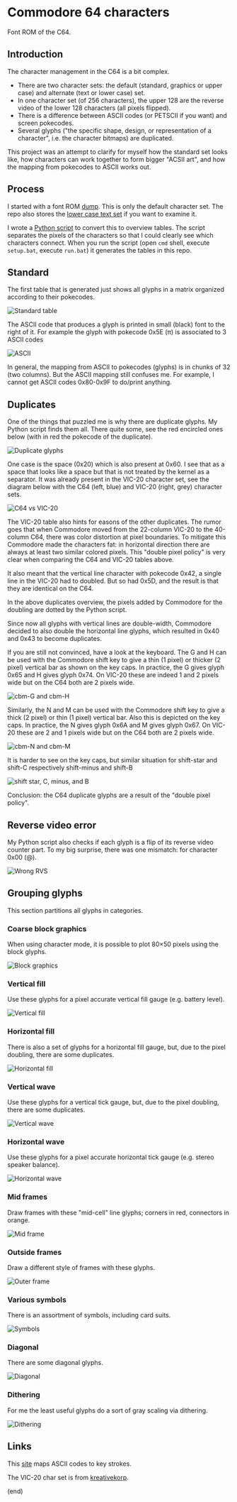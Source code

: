 # Commodore 64 characters

Font ROM of the C64.


## Introduction

The character management in the C64 is a bit complex.

- There are two character sets: the default (standard, graphics or upper case) and alternate (text or lower case) set.
- In one character set (of 256 characters), the upper 128 are the reverse video of the lower 128 characters (all pixels flipped).
- There is a difference between ASCII codes (or PETSCII if you want) and screen pokecodes.
- Several glyphs ("the specific shape, design, or representation of a character", i.e. the character bitmaps) are duplicated.

This project was an attempt to clarify for myself how the standard set looks like,
how characters can work together to form bigger "ACSII art",
and how the mapping from pokecodes to ASCII works out.


## Process

I started with a font ROM [dump](c64fontromhi.pbm).
This is only the default character set.
The repo also stores the [lower case text set](c64fontromhilo.pbm) if you want to examine it.

I wrote a [Python script](app.py) to convert this to overview tables.
The script separates the pixels of the characters so that I could clearly see which characters connect.
When you run the script (open `cmd` shell, execute `setup.bat`, execute `run.bat`) it generates the tables
in this repo.


## Standard

The first table that is generated just shows all glyphs in a matrix organized according to their pokecodes.

![Standard table](c64fontromhi-1plain.png)

The ASCII code that produces a glyph is printed in small (black) font to the right of it.
For example the glyph with pokecode 0x5E (π) is associated to 3 ASCII codes

![ASCII](ascii.png)

In general, the mapping from ASCII to pokecodes (glyphs) is in chunks of 32 (two columns).
But the ASCII mapping still confuses me. 
For example, I cannot get ASCII codes 0x80-0x9F to do/print anything.


## Duplicates

One of the things that puzzled me is why there are duplicate glyphs.
My Python script finds them all.
There quite some, see the red encircled ones below (with in red the pokecode of the duplicate).

![Duplicate glyphs](c64fontromhi-2dups.png)

One case is the space (0x20) which is also present at 0x60.
I see that as a space that looks like a space but that is not treated by the kernel
as a separator. It was already present in the VIC-20 character set, see
the diagram below with the C64 (left, blue) and VIC-20 (right, grey) character sets.

![C64 vs VIC-20](c64-vs-vic20.png)

The VIC-20 table also hints for easons of the other duplicates.
The rumor goes that when Commodore moved from the 22-column VIC-20 to
the 40-column C64, there was color distortion at pixel boundaries.
To mitigate this Commodore made the characters fat: in horizontal
direction there are always at least two similar colored pixels.
This "double pixel policy" is very clear when comparing the C64 and VIC-20 tables above. 

It also meant that the vertical line character with pokecode 0x42,
a single line in the VIC-20 had to doubled. But so had 0x5D, and 
the result is that they are identical on the C64.

In the above duplicates overview, the pixels added by Commodore 
for the doubling are dotted by the Python script.

Since now all glyphs with vertical lines are double-width, Commodore decided to also 
double the horizontal line glyphs, which resulted in 0x40 and 0x43 to become duplicates.

If you are still not convinced, have a look at the keyboard.
The G and H can be used with the Commodore shift key to give a thin (1 pixel) or thicker (2 pixel)
vertical bar as shown on the key caps. In practice, the G gives glyph 0x65 and H gives glyph 0x74.
On VIC-20 these are indeed 1 and 2 pixels wide but on the C64 both are 2 pixels wide.

![cbm-G and cbm-H](cbm-G-H.jpg)

Similarly, the N and M can be used with the Commodore shift key to give a thick (2 pixel) or thin (1 pixel)
vertical bar. Also this is depicted on the key caps. 
In practice, the N gives glyph 0x6A and M gives glyph 0x67.
On VIC-20 these are 2 and 1 pixels wide but on the C64 both are 2 pixels wide.

![cbm-N and cbm-M](cbm-N-M.jpg)

It is harder to see on the key caps, but similar situation for shift-star and shift-C
respectively shift-minus and shift-B

![shift star, C, minus, and B](shift_star_C_min_B.jpg)

Conclusion: the C64 duplicate glyphs are a result of the "double pixel policy".


## Reverse video error

My Python script also checks if each glyph is a flip of its reverse video counter part.
To my big surprise, there was one mismatch: for character 0x00 (@).

![Wrong RVS](c64fontromhi-3wrongrvs.png)


## Grouping glyphs

This section partitions all glyphs in categories.


### Coarse block graphics

When using character mode, it is possible to plot 80×50 pixels using the block glyphs.

![Block graphics](c64fontromhi-4blocks.png)


### Vertical fill

Use these glyphs for a pixel accurate vertical fill gauge (e.g. battery level).

![Vertical fill](c64fontromhi-5verfill.png)


### Horizontal fill

There is also a set of glyphs for a horizontal fill gauge, but, due to the pixel doubling, 
there are some duplicates.

![Horizontal fill](c64fontromhi-6horfill.png)


### Vertical wave

Use these glyphs for a vertical tick gauge, but, due to the pixel doubling, there are some duplicates.

![Vertical wave](c64fontromhi-7verwave.png)


### Horizontal wave

Use these glyphs for a pixel accurate horizontal tick gauge (e.g. stereo speaker balance).

![Horizontal wave](c64fontromhi-8horwave.png)


### Mid frames

Draw frames with these "mid-cell" line glyphs; corners in red, connectors in orange.

![Mid frame](c64fontromhi-9midframe.png)


### Outside frames

Draw a different style of frames with these glyphs.

![Outer frame](c64fontromhi-10outerframe.png)


### Various symbols

There is an assortment of symbols, including card suits.

![Symbols](c64fontromhi-11symbols.png)


### Diagonal

There are some diagonal glyphs.

![Diagonal](c64fontromhi-12diagonal.png)


### Dithering

For me the least useful glyphs do a sort of gray scaling via dithering.

![Dithering](c64fontromhi-13dither.png)



## Links

This [site](https://sta.c64.org/cbm64petkey.html) maps ASCII codes to key strokes.

The VIC-20 char set is from [kreativekorp](https://www.kreativekorp.com/software/fonts/c64/).



(end)

